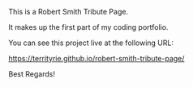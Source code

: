 This is a Robert Smith Tribute Page.

It makes up the first part of my coding portfolio.

You can see this project live at the following URL:

https://territyrie.github.io/robert-smith-tribute-page/

Best Regards!
